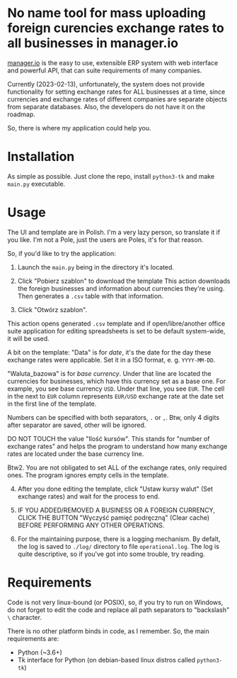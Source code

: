 # No name tool for mass uploading foreign curencies exchange rates to all businesses in manager.io
[manager.io](https://manager.io) is the easy to use, extensible ERP system with web interface and powerful API, that can suite requirements of many companies.

Currently (2023-02-13), unfortunately, the system does not provide functionality for setting exchange rates for ALL businesses at a time, since currencies and exchange rates of different companies are separate objects from separate databases.
Also, the developers do not have it on the roadmap.

So, there is where my application could help you.

# Installation

As simple as possible. Just clone the repo, install `python3-tk` and make `main.py` executable.

# Usage

The UI and template are in Polish. I'm a very lazy person, so translate it if you like. I'm not a Pole, just the users are Poles, it's for that reason.

So, if you'd like to try the application:

1. Launch the `main.py` being in the directory it's located.

2. Click "Pobierz szablon" to download the template
This action downloads the foreign businesses and information about currencies they're using. Then generates a `.csv` table with that information.

3. Click "Otwórz szablon".

This action opens generated `.csv` template and if open/libre/another office suite application for editing spreadsheets is set to be default system-wide, it will be used. 

A bit on the template: "Data" is for *date*, it's the date for the day these exchange rates were applicable. Set it in a ISO format, e. g. `YYYY-MM-DD`.

"Waluta_bazowa" is for *base currency*. Under that line are located the currencies for businesses, which have this currency set as a base one. For example, you see base currency `USD`. Under that line, you see `EUR`. The cell  in the next to `EUR` column represents `EUR/USD` exchange rate at the date set in the first line of the template.

Numbers can be specified with both separators, `.` or `,`. Btw, only 4 digits after separator are saved, other will be ignored.

DO NOT TOUCH the value "Ilość kursów". This stands for "number of exchange rates" and helps the program to understand how many exchange rates are located under the base currency line.

Btw2. You are not obligated to set ALL of the exchange rates, only required ones. The program ignores empty cells in the template.

4. After you done editing the template, click "Ustaw kursy walut" (Set exchange rates) and wait for the process to end.

5. IF YOU ADDED/REMOVED A BUSINESS OR A FOREIGN CURRENCY, CLICK THE BUTTON "Wyczyść pamięć podręczną" (Clear cache) BEFORE PERFORMING ANY OTHER OPERATIONS.

6. For the maintaining purpose, there is a logging mechanism. By defalt, the log is saved to `./log/` directory to file `operational.log`. The log is quite descriptive, so if you've got into some trouble, try reading.

# Requirements

Code is not very linux-bound (or POSIX), so, if you try to run on Windows, do not forget to edit the code and replace all path separators to "backslash" `\` character.

There is no other platform binds in code, as I remember. So, the main requirements are:
- Python (~3.6+)
- Tk interface for Python (on debian-based linux distros called `python3-tk`)

 
